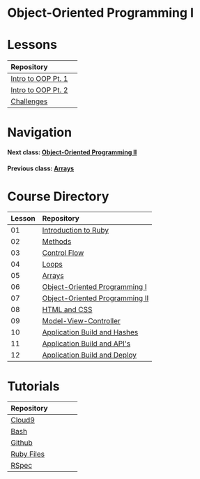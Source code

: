 # Object-Oriented Programming I

# Lessons
| Repository&nbsp;&nbsp;&nbsp;&nbsp;&nbsp;&nbsp;&nbsp;&nbsp;&nbsp;&nbsp;&nbsp;&nbsp;&nbsp;&nbsp;                             | 
|----------------------------------------------------------------------------------------------------------------------------| 
| [Intro to OOP Pt. 1](https://github.com/Coderdotnew/intro_web_apps_acp/tree/master/06_class/01_object_orientation_pt1)  | 
| [Intro to OOP Pt. 2](https://github.com/Coderdotnew/intro_web_apps_acp/tree/master/06_class/02_object_orientation_pt2) | 
| [Challenges](https://github.com/Coderdotnew/intro_web_apps_acp/tree/master/06_class/03_challenges)       | 


# Navigation  
#### Next class: [Object-Oriented Programming II](https://github.com/Coderdotnew/intro_web_apps_acp/tree/master/07_class) 
#### Previous class: [Arrays](https://github.com/Coderdotnew/intro_web_apps_acp/tree/master/05_class)  


# Course Directory       
| Lesson | Repository                                                                                                     |
|--------|:---------------------------------------------------------------------------------------------------------------|
| 01     | [Introduction to Ruby](https://github.com/Coderdotnew/intro_web_apps_acp/tree/master/01_class)                 | 
| 02     | [Methods](https://github.com/Coderdotnew/intro_web_apps_acp/tree/master/02_class)                              |
| 03     | [Control Flow](https://github.com/Coderdotnew/intro_web_apps_acp/tree/master/03_class)                         |
| 04     | [Loops](https://github.com/Coderdotnew/intro_web_apps_acp/tree/master/04_class)                                | 
| 05     | [Arrays](https://github.com/Coderdotnew/intro_web_apps_acp/tree/master/05_class)                               | 
| 06     | [Object-Oriented Programming I](https://github.com/Coderdotnew/intro_web_apps_acp/tree/master/06_class)        | 
| 07     | [Object-Oriented Programming II](https://github.com/Coderdotnew/intro_web_apps_acp/tree/master/07_class)       | 
| 08     | [HTML and CSS](https://github.com/Coderdotnew/intro_web_apps_acp/tree/master/08_class)                         | 
| 09     | [Model-View-Controller](https://github.com/Coderdotnew/intro_web_apps_acp/tree/master/09_class)                | 
| 10     | [Application Build and Hashes](https://github.com/Coderdotnew/intro_web_apps_acp/tree/master/10_class)         | 
| 11     | [Application Build and API's](https://github.com/Coderdotnew/intro_web_apps_acp/tree/master/11_class)          | 
| 12     | [Application Build and Deploy](https://github.com/Coderdotnew/intro_web_apps_acp/tree/master/12_class)         | 


# Tutorials  
| Repository&nbsp;&nbsp;&nbsp;&nbsp;&nbsp;&nbsp;&nbsp;&nbsp;&nbsp;&nbsp;&nbsp;&nbsp;&nbsp;&nbsp; | 
|------------------------------------------------------------------------------------------------| 
| [Cloud9](https://github.com/Coderdotnew/cloud9)                                                | 
| [Bash](https://github.com/Coderdotnew/bash)                                                    | 
| [Github](https://github.com/Coderdotnew/github)                                                | 
| [Ruby Files](https://github.com/Coderdotnew/ruby_files)                                        | 
| [RSpec](https://github.com/Coderdotnew/rspec)                                                  | 